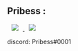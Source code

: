 ## Pribess :

<a href="https://instagram.com/zo_glad1">
    <img 
        src="http://img.shields.io/badge/-Instagram-black?style=flat&logo=Instagram&link=https://instagram.com/zo_glad1/"
        style="height : auto; margin-left : 10px; margin-right : 10px;"/>
</a><a href="https://pribess.github.io">
    <img 
        src="http://img.shields.io/badge/-Tech%20Blog-655ced?style=flat&logo=github&link=https://pribess.github.io"
        style="height : auto; margin-left : 10px; margin-right : 10px;"/>
</a>

discord: Pribess#0001
